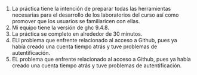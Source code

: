 1. La práctica tiene la intención de preparar todas las herramientas necesarias para el desarrollo de los laboratorios del curso así como promover que los usuarios se familiaricen con ellas. 
2. Mi equipo tiene la versión de ghc 9.4.8.
3. La práctica se completo en alrededor de 30 minutos.
4. ELl problema que enfrente relacionado al acceso a Github, pues ya había creado una cuenta tiempo atrás y tuve problemas de autentificación.  
4. EL problema que enfrente relacionado al acceso a Github, pues ya había creado una cuenta tiempo atrás y tuve problemas de autentificación.  

